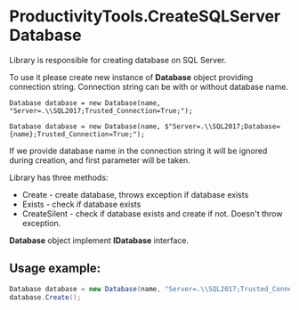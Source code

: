 # ProductivityTools.CreateSQLServerDatabase

Library is responsible for creating database on SQL Server. 

To use it please create new instance of **Database** object providing connection string.
Connection string can be with or without database name. 

``Database database = new Database(name, "Server=.\\SQL2017;Trusted_Connection=True;");``

``Database database = new Database(name, $"Server=.\\SQL2017;Database={name};Trusted_Connection=True;");``

If we provide database name in the connection string it will be ignored during creation, and first parameter will be taken. 

Library has three methods:
- Create - create database, throws exception if database exists
- Exists - check if database exists
- CreateSilent - check if database exists and create if not. Doesn't throw exception.

**Database** object implement **IDatabase** interface.

## Usage example:

```c#
Database database = new Database(name, "Server=.\\SQL2017;Trusted_Connection=True;");
database.Create();
```